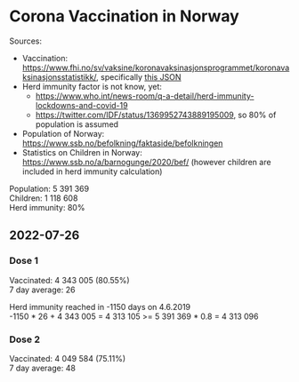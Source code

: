 # Corona Vaccination in Norway

Sources:

- Vaccination: <https://www.fhi.no/sv/vaksine/koronavaksinasjonsprogrammet/koronavaksinasjonsstatistikk/>, specifically [this JSON](https://www.fhi.no/api/chartdata/api/99119)
- Herd immunity factor is not know, yet:
  - <https://www.who.int/news-room/q-a-detail/herd-immunity-lockdowns-and-covid-19>
  - <https://twitter.com/IDF/status/1369952743889195009>, so 80% of population is assumed
- Population of Norway: <https://www.ssb.no/befolkning/faktaside/befolkningen>
- Statistics on Children in Norway: https://www.ssb.no/a/barnogunge/2020/bef/ (however children are included in herd immunity calculation)

Population: 5 391 369  
Children: 1 118 608  
Herd immunity: 80%  

## 2022-07-26

### Dose 1

Vaccinated: 4 343 005 (80.55%)  
7 day average: 26

Herd immunity reached in -1150 days on 4.6.2019  
-1150 * 26 + 4 343 005 = 4 313 105 >= 5 391 369 * 0.8 = 4 313 096

### Dose 2

Vaccinated: 4 049 584 (75.11%)  
7 day average: 48

